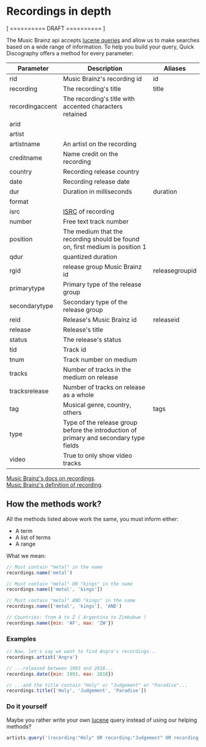 # Recordings in depth

[ ========== DRAFT ========== ]

The Music Brainz api accepts [lucene queries](https://lucene.apache.org/core/4_3_0/queryparser/org/apache/lucene/queryparser/classic/package-summary.html#package_description) and allow us to make searches based on a wide range of information. To help you build your query, Quick Discography offers a method for every parameter:

| Parameter       | Description                                             | Aliases        |
| --------------- | ------------------------------------------------------- | -------------- |
| rid             | Music Brainz's recording id                             | id             |
| recording       | The recording's title                                   | title          |
| recordingaccent | The recording's title with accented characters retained |                |
| arid            |                                                         |                |
| artist          |                                                         |                |
| artistname      | An artist on the recording |                |
| creditname      | Name credit on the recording |                |
| country         | Recording release country |                |
| date            | Recording release date |                |
| dur             | Duration in milliseconds                                | duration       |
| format          |  |                |
| isrc            | [ISRC](https://musicbrainz.org/doc/ISRC) of recording |                |
| number          | Free text track number |                |
| position        | The medium that the recording should be found on, first medium is position 1 |                |
| qdur            | quantized duration |                |
| rgid            | release group Music Brainz id                           | releasegroupid |
| primarytype     | Primary type of the release group |                |
| secondarytype  | Secondary type of the release group |                |
| reid            | Release's Music Brainz id                               | releaseid      |
| release         | Release's title                                         |                |
| status          | The release's status |                |
| tid             | Track id |                |
| tnum            | Track number on medium |                |
| tracks          | Number of tracks in the medium on release |                |
| tracksrelease   | Number of tracks on release as a whole |                |
| tag             | Musical genre, country, others                          | tags           |
| type            | Type of the release group before the introduction of primary and secondary type fields |  |
| video           |True to only show video tracks||

[Music Brainz's docs on recordings](https://musicbrainz.org/doc/Development/XML_Web_Service/Version_2/Search#Recording).  
[Music Brainz's definition of recording](https://musicbrainz.org/doc/Recording).



## How the methods work?

All the methods listed above work the same, you must inform either:

- A term
- A list of terms
- A range

What we mean:

```js
// Must contain "metal" in the name
recordings.name('metal')

// Must contain "metal" OR "kings" in the name
recordings.name(['metal', 'kings'])

// Must contain "metal" AND "kings" in the name
recordings.name(['metal', 'kings'], 'AND')

// Countries: from A to Z ( Argentina to Zimbabwe )
recordings.name({min: 'AF', max: 'ZW'})
```

### Examples

```js
// Now, let's say we want to find Angra's recordings...
recordings.artist('Angra')

// ...released between 1993 and 2018...
recordings.date({min: 1993, max: 2018})

// ...and the title contain "Holy" or "Judgement" or "Paradise"...
recordings.title(['Holy', 'Judgement', 'Paradise'])
```

### Do it yourself

Maybe you rather write your own [lucene](https://lucene.apache.org/core/4_3_0/queryparser/org/apache/lucene/queryparser/classic/package-summary.html#package_description) query instead of using our helping methods?

```js
artists.query('(recording:"Holy" OR recording:"Judgement" OR recording:"Paradise") AND artist:"Angra" AND date:[1993 TO 2018]');
```

